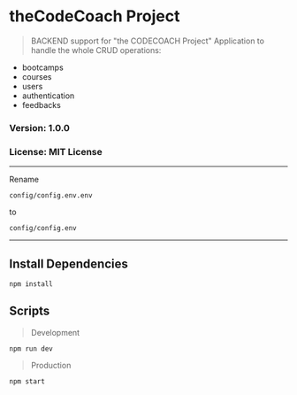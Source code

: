 # theCodeCoach Project




>BACKEND support for "the CODECOACH Project" Application to handle the whole CRUD operations:
- bootcamps
- courses
- users
- authentication
- feedbacks

### Version: 1.0.0
### License: MIT License

-------------------------------

Rename
```
config/config.env.env
```
to
```
config/config.env
```
______________________________
## Install Dependencies
```
npm install
```
## Scripts
> Development
```
npm run dev
```
> Production
```
npm start
```




